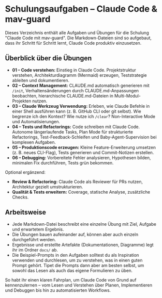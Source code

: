 # Schulungsaufgaben – Claude Code & mav-guard

Dieses Verzeichnis enthält alle Aufgaben und Übungen für die Schulung "Claude Code mit mav-guard". Die Markdown-Dateien sind so aufgebaut, dass ihr Schritt für Schritt lernt, Claude Code produktiv einzusetzen.

## Überblick über die Übungen

- **01 – Code verstehen:** Einstieg in Claude Code. Projektstruktur verstehen, Architekturdiagramm (Mermaid) erzeugen, Teststrategie ableiten und dokumentieren.
- **02 – Context Management:** CLAUDE.md automatisch generieren mit `/init`, Verhaltensänderungen durch CLAUDE.md-Anpassungen beobachten, hierarchische CLAUDE.md-Dateien in Multi-Modul-Projekten nutzen.
- **03 – Claude Werkzeug Verwendung:** Erleben, wie Claude Befehle in einer Shell ausführen kann (z. B. GitHub CLI oder git selbst). Wie begrenze ich den Kontext? Wie nutze ich `/clear`? Non-Interactive Mode und Automatisierungen.
- **04 – Tests und Refactorings:** Code schreiben mit Claude Code. Autonome längerlaufende Tasks, Plan Mode für strukturierte Refactorings, Test-Feedback-Schleifen und Baby-Agent-Supervision bei komplexen Aufgaben.
- **05 – Produktionscode erzeugen:** Kleine Feature-Erweiterung umsetzen (z. B. neues CLI-Flag), Tests generieren und Commit-Notizen erstellen.
- **06 – Debugging:** Vorbereitete Fehler analysieren, Hypothesen bilden, minimalen Fix durchführen, Tests grün bekommen.

Optional ergänzend:
- **Review & Refactoring:** Claude Code als Reviewer für PRs nutzen, Architektur gezielt umstrukturieren.
- **Qualität & Tests erweitern:** Coverage, statische Analyse, zusätzliche Checks.

## Arbeitsweise

- Jede Markdown-Datei beschreibt eine einzelne Übung mit Ziel, Aufgabe und erwartetem Ergebnis.
- Die Übungen bauen aufeinander auf, können aber auch einzeln durchgeführt werden.
- Ergebnisse und erstellte Artefakte (Dokumentationen, Diagramme) legt ihr im Ordner `docs/` ab.
- Die Beispiel-Prompts in den Aufgaben solltest du als Inspiration verwenden und durchlesen, um zu verstehen, was in einen guten Prompt gehört. Tipet die Prompts dann aber am besten selbst, um sowohl das Lesen als auch das eigene Formulieren zu üben.

So habt ihr einen klaren Fahrplan, um Claude Code von Grund auf kennenzulernen – vom Lesen und Verstehen über Planen, Implementieren und Debuggen bis hin zu automatisierten Workflows.